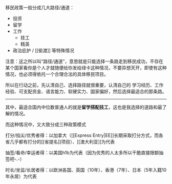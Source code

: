 移民政策一般分成几大路径/通道：

- 投资
- 留学
- 工作
	- 技工
	- 精英
- 政治庇护 / [[偷渡]] 等特殊情况

注意：这之所以叫“路径/通道”，意思就是只能选择一条路走到移民成功，不存在某个国家看你是个人才就随便给你发给绿卡这种情况，不要异想天开，即使有这种情况，也必须得依托一个合理合法的具体移民项目。

所以在行动之前，先认清自己、选择路径就很重要，认清自己的 学习经历、工作经验、可支配资金、语言能力、软硬实力、国家偏好，然后选择最适合的那条路。

---

其中，最适合国内中位数普通人的就是**留学搭配技工**，这也是我选择的道路和最了解的情况。

而这种情况中，又大致分成三种政策模式

<!--- Q1：为什么技工还要搭配留学？我不能直接去打工移民吗？-->
<!--A：据我所知，新加坡、日本等国家，直接找工移民是可能的，而且是很可行的。但是在西方国家基本不可能，除非你本人掌握特别硬的技术/科技，能够胜任在劳动力市场上长期供不应求的职业，直接跨洋投简历就有雇主愿意雇你+提供担保。-->

<!--这是背后的基本逻辑，落实到具体表现上，西方国家一般不可能直接给中国人发开放工签-->

<!--对中国人来说，留学可以分成两种——镀金留学和跑路留学，思路完全不一样。-->

打分/掐尖/优秀者得：以加拿大（[[Express Entry|EE]]长期采取打分方式，而各省几乎都有打分的[[省提名]]项目）、[[澳大利亚]]为代表

抽签/看命/幸运者得：以美国h1b为代表（因为优秀的人太多所以干脆直接限额抽签吧-.-）

时长/坐监/长居者得：以欧洲各国、英国（10年）、香港（7年）、日本（5年入籍10年永居）为代表